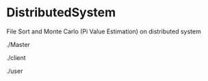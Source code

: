# DistributedSystem
File Sort and Monte Carlo (Pi Value Estimation) on distributed system

./Master


./client <MasterIP> <MasterPort>


./user <MasterIP> <MasterPort>
